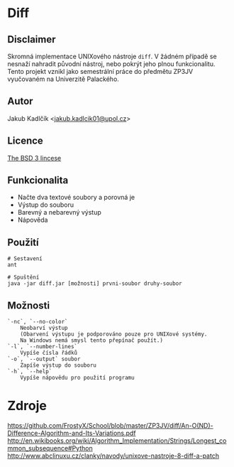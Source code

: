# Diff
## Disclaimer
Skromná implementace UNIXového nástroje `diff`. V žádném případě se nesnaží nahradit původní nástroj, nebo pokrýt jeho plnou funkcionalitu. Tento projekt vznikl jako semestrální práce do předmětu ZP3JV vyučovaném na Univerzitě Palackého.

## Autor
Jakub Kadlčík &lt;[jakub.kadlcik01@upol.cz](mailto:jakub.kadlcik01@upol.cz)&gt;

## Licence
[The BSD 3 lincese](https://github.com/FrostyX/School/blob/master/LICENSE.md "The BSD 3-Clause License")

## Funkcionalita
- Načte dva textové soubory a porovná je
- Výstup do souboru
- Barevný a nebarevný výstup
- Nápověda

## Použití
	# Sestavení
	ant

	# Spuštění
	java -jar diff.jar [možnosti] prvni-soubor druhy-soubor

## Možnosti
	`-nc`, `--no-color`
	    Neobarví výstup
	    (Obarvení výstupu je podporováno pouze pro UNIXové systémy.
	    Na Windows nemá smysl tento přepínač použít.)
	`-l`, `--number-lines`
	    Vypíše čísla řádků
	`-o`, `--output` soubor
	    Zapíše výstup do souboru
	`-h`, `--help`
	    Vypíše nápovědu pro použití programu

# Zdroje
<https://github.com/FrostyX/School/blob/master/ZP3JV/diff/An-O(ND)-Difference-Algorithm-and-Its-Variations.pdf>
<http://en.wikibooks.org/wiki/Algorithm_Implementation/Strings/Longest_common_subsequence#Python>
<http://www.abclinuxu.cz/clanky/navody/unixove-nastroje-8-diff-a-patch>
